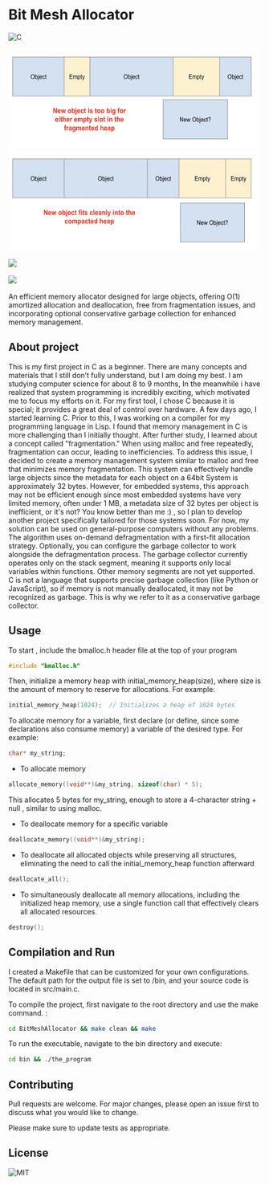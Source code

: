# Bit Mesh Allocator
![C](https://img.shields.io/badge/c-%2300599C.svg?style=for-the-badge&logo=c&logoColor=white)

<div style="
<div class="flex-container" style="display: flex;
    gap: 20px;">
    <img src="./shots/1.png" width="500" height="200">
    <img src="./shots/fits.gif" width="500" height="200">
</div>


![](https://img.shields.io/badge/C-allocator-blue ) 

![](https://img.shields.io/badge/memory-defragmentation-8A2BE2)

An efficient memory allocator designed for large objects, offering O(1) amortized allocation and deallocation, free from fragmentation issues, and incorporating optional conservative garbage collection for enhanced memory management.

## About project

This is my first project in C as a beginner. There are many concepts and materials that I still don’t fully understand, but I am doing my best. I am studying computer science for about 8 to 9 months, In the meanwhile i have realized that system programming is incredibly exciting, which motivated me to focus my efforts on it. For my first tool, I chose C because it is special; it provides a great deal of control over hardware.
A few days ago, I started learning C. Prior to this, I was working on a compiler for my programming language in Lisp. I found that memory management in C is more challenging than I initially thought. After further study, I learned about a concept called "fragmentation." When using malloc and free repeatedly, fragmentation can occur, leading to inefficiencies.
To address this issue, I decided to create a memory management system similar to malloc and free that minimizes memory fragmentation. This system can effectively handle large objects since the metadata for each object on a 64bit System is approximately 32 bytes. However, for embedded systems, this approach may not be efficient enough since most embedded systems have very limited memory, often under 1 MB, a metadata size of 32 bytes per object is inefficient, or it's not? You know better than me :) , so I plan to develop another project specifically tailored for those systems soon. For now, my solution can be used on general-purpose computers without any problems. 
The algorithm uses on-demand defragmentation with a first-fit allocation strategy. Optionally, you can configure the garbage collector to work alongside the defragmentation process. 
The garbage collector currently operates only on the stack segment, meaning it supports only local variables within functions. Other memory segments are not yet supported. C is not a language that supports precise garbage collection (like Python or JavaScript), so if memory is not manually deallocated, it may not be recognized as garbage. This is why we refer to it as a conservative garbage collector. 
 
## Usage 

To start , include the bmalloc.h header file at the top of your program

```C
#include "bmalloc.h"
```

Then, initialize a memory heap with initial_memory_heap(size), where size is the amount of memory to reserve for allocations. For example:

```C
initial_memory_heap(1024);  // Initializes a heap of 1024 bytes
```

To allocate memory for a variable, first declare (or define, since some declarations also consume memory) a variable of the desired type. For example: 

```C
char* my_string;
```

- To allocate memory 

```C
allocate_memory((void**)&my_string, sizeof(char) * 5);
```

This allocates 5 bytes for my_string, enough to store a 4-character string + null , similar to using malloc.

- To deallocate memory for a specific variable

```C
deallocate_memory((void**)&my_string);
```

- To deallocate all allocated objects while preserving all structures, eliminating the need to call the initial_memory_heap function afterward

```C
deallocate_all();
```

- To simultaneously deallocate all memory allocations, including the initialized heap memory, use a single function call that effectively clears all allocated resources.

```C
destroy();
```

## Compilation and Run

I created a Makefile that can be customized for your own configurations. The default path for the output file is set to /bin, and your source code is located in src/main.c.

To compile the project, first navigate to the root directory and use the make command. :

```bash
cd BitMeshAllocator && make clean && make
```
To run the executable, navigate to the bin directory and execute:

```bash
cd bin && ./the_program
```

## Contributing
Pull requests are welcome. For major changes, please open an issue first
to discuss what you would like to change.

Please make sure to update tests as appropriate.

## License

![MIT](https://img.shields.io/badge/License-MIT-yellow.svg?style=for-the-badge)

